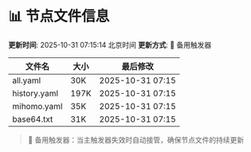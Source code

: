 # 📊 节点文件信息

**更新时间**: 2025-10-31 07:15:14 北京时间
**更新方式**: 🔄 备用触发器

| 文件名 | 大小 | 最后修改 |
|--------|------|----------|
| all.yaml | 30K | 2025-10-31 07:15 |
| history.yaml | 197K | 2025-10-31 07:15 |
| mihomo.yaml | 35K | 2025-10-31 07:15 |
| base64.txt | 31K | 2025-10-31 07:15 |

> 🔄 备用触发器：当主触发器失效时自动接管，确保节点文件的持续更新
